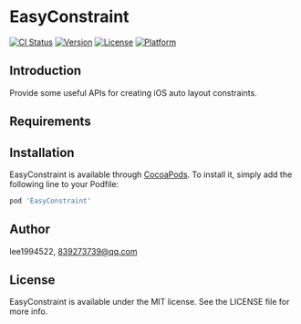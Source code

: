 # EasyConstraint

[![CI Status](https://img.shields.io/travis/lee1994522/EasyConstraint.svg?style=flat)](https://travis-ci.org/lee1994522/EasyConstraint)
[![Version](https://img.shields.io/cocoapods/v/EasyConstraint.svg?style=flat)](https://cocoapods.org/pods/EasyConstraint)
[![License](https://img.shields.io/cocoapods/l/EasyConstraint.svg?style=flat)](https://cocoapods.org/pods/EasyConstraint)
[![Platform](https://img.shields.io/cocoapods/p/EasyConstraint.svg?style=flat)](https://cocoapods.org/pods/EasyConstraint)

## Introduction

Provide some useful APIs for creating iOS auto layout constraints.

## Requirements

## Installation

EasyConstraint is available through [CocoaPods](https://cocoapods.org). To install
it, simply add the following line to your Podfile:

```ruby
pod 'EasyConstraint'
```

## Author

lee1994522, 839273739@qq.com

## License

EasyConstraint is available under the MIT license. See the LICENSE file for more info.
